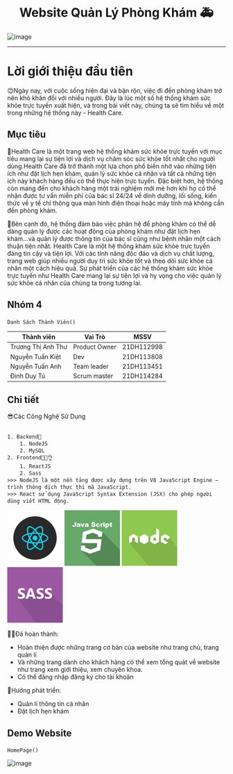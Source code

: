 <h1 align="center">Website Quản Lý Phòng Khám 🚑</h1>

![image](https://github.com/nguyenkietmd2003/CNPM_NC/assets/107006189/604fbeee-ebeb-4b48-9e57-d0dfb9c5c009)

- - - - 
# Lời giới thiệu đầu tiên #

😊Ngày nay, với cuộc sống hiện đại và bận rộn, việc đi đến phòng khám trở nên khó khăn đối với nhiều người. Đây là lúc một số hệ thống khám sức khỏe trực tuyến xuất hiện, và trong bài viết này, chúng ta sẽ tìm hiểu về một trong những hệ thống này - Health Care.

## Mục tiêu ##
🤣Health Care là một trang web hệ thống khám sức khỏe trực tuyến với mục tiêu mang lại sự tiện lợi và dịch vụ chăm sóc sức khỏe tốt nhất cho người dùng.Health Care đã trở thành một lựa chọn phổ biến nhờ vào những tiện ích như đặt lịch hẹn khám, quản lý sức khỏe cá nhân và tất cả những tiện ích này khách hàng đều có thể thực hiện trực tuyến. Đặc biệt hơn, hệ thống còn mang đến cho khách hàng một trải nghiệm mới mẻ hơn khi họ có thể nhận được tư vấn miễn phí của bác sĩ 24/24 về dinh dưỡng, lối sống, kiến thức về y tế chỉ thông qua màn hình điện thoại hoặc máy tính mà không cần đến phòng khám. 

🤣Bên cạnh đó, hệ thống đảm bảo việc phân hệ để phòng khám có thể dễ dàng quản lý được các hoạt động của phòng khám như đặt lịch hẹn khám...và quản lý được thông tin của bác sĩ cũng như bệnh nhân một cách thuận tiện nhất.  Health Care là một hệ thống khám sức khỏe trực tuyến đáng tin cậy và tiện lợi. Với các tính năng độc đáo và dịch vụ chất lượng, trang web giúp nhiều người duy trì sức khỏe tốt và theo dõi sức khỏe cá nhân một cách hiệu quả. Sự phát triển của các hệ thống khám sức khỏe trực tuyến như Health Care mang lại sự tiện lợi và hy vọng cho việc quản lý sức khỏe cá nhân của chúng ta trong tương lai.

## Nhóm 4 ##

`Danh Sách Thành Viên()`


Thành viên                     | Vai Trò              |      MSSV          |
-----------------------------  | ------------------   |------------------  |
Trương Thị Anh Thư             | Product Owner        | 21DH112998         |
Nguyễn Tuấn Kiệt               | Dev                  | 21DH113808         |
Nguyễn Tuấn Anh                | Team leader          | 21DH113451         |
Đinh Duy Tú                    | Scrum master         | 21DH114284         |

## Chi tiết ##
😎Các Công Nghệ Sử Dụng

~~~

1. Backend👏
    1. NodeJS
    2. MySQL
2. Frontend🐱‍👤👌
    1. ReactJS
    2. Sass
>>> NodeJS là một nền tảng được xây dựng trên V8 JavaScript Engine – trình thông dịch thực thi mã JavaScript.
>>> React sử dụng JavaScript Syntax Extension (JSX) cho phép người dùng viết HTML động. 

~~~


[![Node.js Logo](https://github.com/Tanh2003/host-file-anh/blob/main/detail-doctor/1296845_framework_development_apps_icon.png)](https://nodejs.org/)
[![JavaScript Logo](https://github.com/Tanh2003/host-file-anh/blob/main/detail-doctor/308441_front-end_javascript_js_long%20shadow_markup%20language_icon.png)](https://www.javascript.com/)
[![Node.js Logo](https://github.com/Tanh2003/host-file-anh/blob/main/detail-doctor/308444_javascrpt_js_library_long%20shadow_nodejs_icon.png)](https://nodejs.org/)
[![Sass Logo](https://github.com/Tanh2003/host-file-anh/blob/main/detail-doctor/308448_front-end_long%20shadow_preprocesor_sass_web_icon.png)](https://sass-lang.com/)

🤦‍♂️Đã hoàn thành:
- Hoàn thiện được những trang cơ bản của website như trang chủ, trang quản lí
- Và những trang dành cho khách hàng có thể xem tổng quát về website như trang xem giới thiệu, xem chuyên khoa.
- Có thể đăng nhập đăng ký cho tài khoản
  
🙌Hướng phát triển:
- Quản lí thông tin cá nhân
- Đặt lịch hẹn khám 


## Demo Website ##

`HomePage()`

![image](https://github.com/Tanh2003/Nhom4_Quanlyphongkham_T6_Ca4/assets/107006189/2197c5da-19f2-45cf-a3dc-4694fc809a4a)




